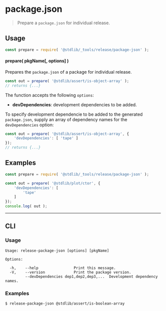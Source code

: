 <!--

@license Apache-2.0

Copyright (c) 2019 The Stdlib Authors.

Licensed under the Apache License, Version 2.0 (the "License");
you may not use this file except in compliance with the License.
You may obtain a copy of the License at

   http://www.apache.org/licenses/LICENSE-2.0

Unless required by applicable law or agreed to in writing, software
distributed under the License is distributed on an "AS IS" BASIS,
WITHOUT WARRANTIES OR CONDITIONS OF ANY KIND, either express or implied.
See the License for the specific language governing permissions and
limitations under the License.

-->

# package.json

> Prepare a `package.json` for individual release.

<!-- Section to include introductory text. Make sure to keep an empty line after the intro `section` element and another before the `/section` close. -->

<section class="intro">

</section>

<!-- /.intro -->

<!-- Package usage documentation. -->

<section class="usage">

## Usage

```javascript
const prepare = require( '@stdlib/_tools/release/package-json' );
```

#### prepare( pkgName\[, options] )

Prepares the `package.json` of a package for individual release.

```javascript
const out = prepare( '@stdlib/assert/is-object-array' );
// returns {...}
```

The function accepts the following `options`:

-   **devDependencies**: development dependencies to be added.

To specify development dependencie to be added to the generated `package.json`, supply an array of dependency names for the `devDependencies` option:

```javascript
const out = prepare( '@stdlib/assert/is-object-array', {
    'devDependencies': [ 'tape' ]
});
// returns {...}
```

</section>

<!-- /.usage -->

<!-- Package usage notes. Make sure to keep an empty line after the `section` element and another before the `/section` close. -->

<section class="notes">

</section>

<!-- /.notes -->

<!-- Package usage examples. -->

<section class="examples">

## Examples

<!-- eslint no-undef: "error" -->

```javascript
const prepare = require( '@stdlib/_tools/release/package-json' );

const out = prepare( '@stdlib/plot/ctor', {
	'devDependencies': [
		'tape'
	]
});
console.log( out );
```

</section>

<!-- /.examples -->

<!-- Section for describing a command-line interface. -->

* * *

<section class="cli">

## CLI

<!-- CLI usage documentation. -->

<section class="usage">

### Usage

```text
Usage: release-package-json [options] [pkgName]

Options:

  -h,    --help                Print this message.
  -V,    --version             Print the package version.
         --devDependencies dep1,dep2,dep3,...  Development dependency names.
```

</section>

<!-- /.usage -->

<!-- CLI usage notes. Make sure to keep an empty line after the `section` element and another before the `/section` close. -->

<section class="notes">

</section>

<!-- /.notes -->

<!-- CLI usage examples. -->

<section class="examples">

### Examples

```bash
$ release-package-json @stdlib/assert/is-boolean-array
```

</section>

<!-- /.examples -->

</section>

<!-- /.cli -->

<!-- Section to include cited references. If references are included, add a horizontal rule *before* the section. Make sure to keep an empty line after the `section` element and another before the `/section` close. -->

<section class="references">

</section>

<!-- /.references -->

<!-- Section for related `stdlib` packages. Do not manually edit this section, as it is automatically populated. -->

<section class="related">

</section>

<!-- /.related -->

<!-- Section for all links. Make sure to keep an empty line after the `section` element and another before the `/section` close. -->

<section class="links">

</section>

<!-- /.links -->
